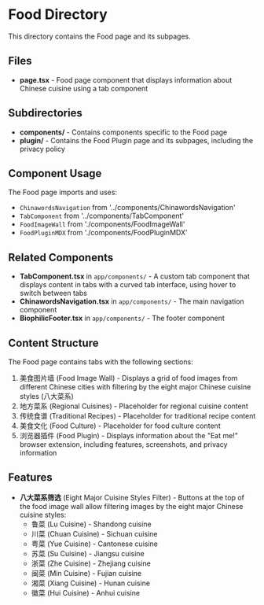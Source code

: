 # Food Directory

This directory contains the Food page and its subpages.

## Files

- **page.tsx** - Food page component that displays information about Chinese cuisine using a tab component

## Subdirectories

- **components/** - Contains components specific to the Food page
- **plugin/** - Contains the Food Plugin page and its subpages, including the privacy policy

## Component Usage

The Food page imports and uses:
- `ChinawordsNavigation` from '../components/ChinawordsNavigation'
- `TabComponent` from '../components/TabComponent'
- `FoodImageWall` from './components/FoodImageWall'
- `FoodPluginMDX` from './components/FoodPluginMDX'

## Related Components

- **TabComponent.tsx** in `app/components/` - A custom tab component that displays content in tabs with a curved tab interface, using hover to switch between tabs
- **ChinawordsNavigation.tsx** in `app/components/` - The main navigation component
- **BiophilicFooter.tsx** in `app/components/` - The footer component

## Content Structure

The Food page contains tabs with the following sections:
1. 美食图片墙 (Food Image Wall) - Displays a grid of food images from different Chinese cities with filtering by the eight major Chinese cuisine styles (八大菜系)
2. 地方菜系 (Regional Cuisines) - Placeholder for regional cuisine content
3. 传统食谱 (Traditional Recipes) - Placeholder for traditional recipe content
4. 美食文化 (Food Culture) - Placeholder for food culture content
5. 浏览器插件 (Food Plugin) - Displays information about the "Eat me!" browser extension, including features, screenshots, and privacy information

## Features

- **八大菜系筛选** (Eight Major Cuisine Styles Filter) - Buttons at the top of the food image wall allow filtering images by the eight major Chinese cuisine styles:
  - 鲁菜 (Lu Cuisine) - Shandong cuisine
  - 川菜 (Chuan Cuisine) - Sichuan cuisine
  - 粤菜 (Yue Cuisine) - Cantonese cuisine
  - 苏菜 (Su Cuisine) - Jiangsu cuisine
  - 浙菜 (Zhe Cuisine) - Zhejiang cuisine
  - 闽菜 (Min Cuisine) - Fujian cuisine
  - 湘菜 (Xiang Cuisine) - Hunan cuisine
  - 徽菜 (Hui Cuisine) - Anhui cuisine
